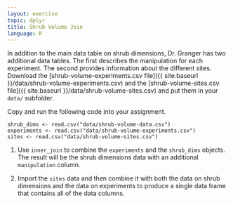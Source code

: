 ```yaml
---
layout: exercise
topic: dplyr
title: Shrub Volume Join
language: R
---
```


In addition to the main data table on shrub dimensions, Dr. Granger has two additional data tables.
The first describes the manipulation for each experiment.
The second provides information about the different sites.
Download the [shrub-volume-experiments.csv file]({{ site.baseurl }}/data/shrub-volume-experiments.csv) and the [shrub-volume-sites.csv file]({{ site.baseurl }}/data/shrub-volume-sites.csv) and put them in your `data/` subfolder. 

Copy and run the following code into your assignment. 

```
shrub_dims <- read.csv("data/shrub-volume-data.csv")
experiments <- read.csv("data/shrub-volume-experiments.csv")
sites <- read.csv("data/shrub-volume-sites.csv")
```

1. Use `inner_join` to combine the `experiments` and the `shrub_dims` objects. The result will be the shrub dimensions data with an additional `manipulation` column.

2. Import the `sites` data and then combine it with both the data on shrub dimensions and the data on experiments to produce a single data frame that contains all of the data columns.
